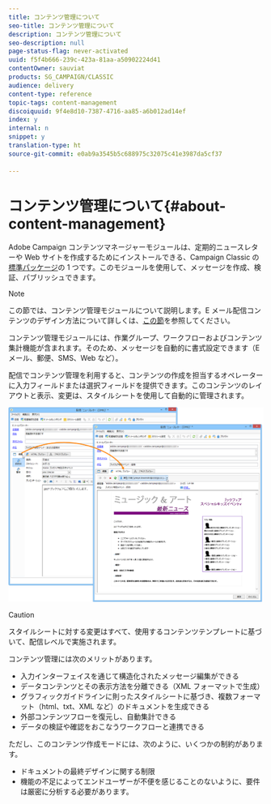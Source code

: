 ```yaml
---
title: コンテンツ管理について
seo-title: コンテンツ管理について
description: コンテンツ管理について
seo-description: null
page-status-flag: never-activated
uuid: f5f4b666-239c-423a-81aa-a50902224d41
contentOwner: sauviat
products: SG_CAMPAIGN/CLASSIC
audience: delivery
content-type: reference
topic-tags: content-management
discoiquuid: 9f4e8d10-7387-4716-aa85-a6b012ad14ef
index: y
internal: n
snippet: y
translation-type: ht
source-git-commit: e0ab9a3545b5c688975c32075c41e3987da5cf37

---
```



# コンテンツ管理について{#about-content-management}

Adobe Campaign コンテンツマネージャーモジュールは、定期的ニュースレターや Web サイトを作成するためにインストールできる、Campaign Classic の[標準パッケージ](../../installation/using/installing-campaign-standard-packages.md)の 1 つです。このモジュールを使用して、メッセージを作成、検証、パブリッシュできます。

>[!NOTE]
>
>この節では、コンテンツ管理モジュールについて説明します。E メール配信コンテンツのデザイン方法について詳しくは、[この節](../../delivery/using/defining-the-email-content.md)を参照してください。

コンテンツ管理モジュールには、作業グループ、ワークフローおよびコンテンツ集計機能が含まれます。そのため、メッセージを自動的に書式設定できます（E メール、郵便、SMS、Web など）。

配信でコンテンツ管理を利用すると、コンテンツの作成を担当するオペレーターに入力フィールドまたは選択フィールドを提供できます。このコンテンツのレイアウトと表示、変更は、スタイルシートを使用して自動的に管理されます。

![](assets/s_ncs_content_create_content_sample.png)

>[!CAUTION]
>
>スタイルシートに対する変更はすべて、使用するコンテンツテンプレートに基づいて、配信レベルで実施されます。

コンテンツ管理には次のメリットがあります。

* 入力インターフェイスを通じて構造化されたメッセージ編集ができる
* データコンテンツとその表示方法を分離できる（XML フォーマットで生成）
* グラフィックガイドラインに則ったスタイルシートに基づき、複数フォーマット（html、txt、XML など）のドキュメントを生成できる
* 外部コンテンツフローを復元し、自動集計できる
* データの検証や確認をおこなうワークフローと連携できる

ただし、このコンテンツ作成モードには、次のように、いくつかの制約があります。

* ドキュメントの最終デザインに関する制限
* 機能の不足によってエンドユーザーが不便を感じることのないように、要件は厳密に分析する必要があります。

